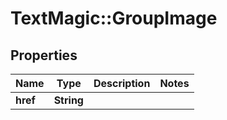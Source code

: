 # TextMagic::GroupImage

## Properties
Name | Type | Description | Notes
------------ | ------------- | ------------- | -------------
**href** | **String** |  | 


